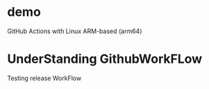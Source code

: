 # demo
GitHub Actions with Linux ARM-based (arm64)
# UnderStanding GithubWorkFLow
Testing release WorkFlow
